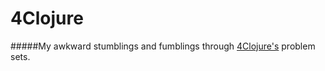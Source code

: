 # 4Clojure

#####My awkward stumblings and fumblings through [4Clojure's](http://www.4clojure.com/) problem sets.

